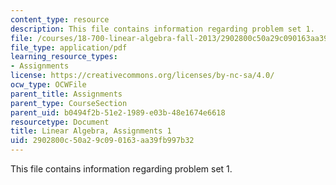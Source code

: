 ```yaml
---
content_type: resource
description: This file contains information regarding problem set 1.
file: /courses/18-700-linear-algebra-fall-2013/2902800c50a29c090163aa39fb997b32_MIT18_700F13_ps1.pdf
file_type: application/pdf
learning_resource_types:
- Assignments
license: https://creativecommons.org/licenses/by-nc-sa/4.0/
ocw_type: OCWFile
parent_title: Assignments
parent_type: CourseSection
parent_uid: b0494f2b-51e2-1989-e03b-48e1674e6618
resourcetype: Document
title: Linear Algebra, Assignments 1
uid: 2902800c-50a2-9c09-0163-aa39fb997b32
---
```

This file contains information regarding problem set 1.